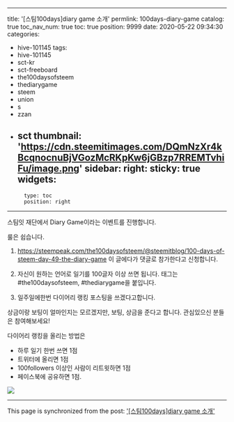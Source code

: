 
---
title: '[스팀100days]diary game 소개'
permlink: 100days-diary-game
catalog: true
toc_nav_num: true
toc: true
position: 9999
date: 2020-05-22 09:34:30
categories:
- hive-101145
tags:
- hive-101145
- sct-kr
- sct-freeboard
- the100daysofsteem
- thediarygame
- steem
- union
- s
- zzan
- sct
thumbnail: 'https://cdn.steemitimages.com/DQmNzXr4kBcqnocnuBjVGozMcRKpKw6jGBzp7RREMTvhiFu/image.png'
sidebar:
    right:
        sticky: true
widgets:
    -
        type: toc
        position: right
---


스팀잇 재단에서 Diary Game이라는 이벤트를 진행합니다.

룰은 쉽습니다.

1. https://steempeak.com/the100daysofsteem/@steemitblog/100-days-of-steem-day-49-the-diary-game 이 글에다가 댓글로 참가한다고 신청합니다.

2. 자신이 원하는 언어로 일기를 100글자 이상 쓰면 됩니다. 태그는 #the100daysofsteem, #thediarygame을 붙입니다.

3. 일주일에한번 다이어리 랭킹 포스팅을 쓰겠다고합니다.

상금이랑 보팅이 얼마인지는 모르겠지만, 보팅, 상금을 준다고 합니다.
관심있으신 분들은 참여해보세요!

다이어리 랭킹을 올리는 방법은 
* 하루 일기 한번 쓰면 1점
* 트위터에 올리면 1점
* 100followers 이상인 사람이 리트윗하면 1점
* 페이스북에 공유하면 1점.




![](https://cdn.steemitimages.com/DQmNzXr4kBcqnocnuBjVGozMcRKpKw6jGBzp7RREMTvhiFu/image.png)

- - -

This page is synchronized from the post: ['[스팀100days]diary game 소개'](https://steemit.com/@jacobyu/100days-diary-game)
